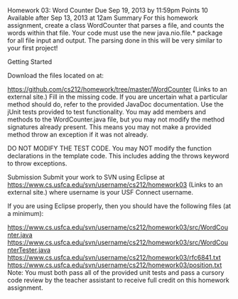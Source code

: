 Homework 03: Word Counter
Due Sep 19, 2013 by 11:59pm  Points 10  Available after Sep 13, 2013 at 12am
Summary
For this homework assignment, create a class WordCounter that parses a file, and counts the words within that file. Your code must use the new java.nio.file.* package for all file input and output. The parsing done in this will be very similar to your first project!

Getting Started

Download the files located on at:

https://github.com/cs212/homework/tree/master/WordCounter (Links to an external site.)
Fill in the missing code. If you are uncertain what a particular method should do, refer to the provided JavaDoc documentation. Use the jUnit tests provided to test functionality. You may add members and methods to the WordCounter.java file, but you may not modify the method signatures already present. This means you may not make a provided method throw an exception if it was not already.

DO NOT MODIFY THE TEST CODE. You may NOT modify the function declarations in the template code. This includes adding the throws keyword to throw exceptions.

Submission
Submit your work to SVN using Eclipse at https://www.cs.usfca.edu/svn/username/cs212/homework03 (Links to an external site.) where username is your USF Connect username.

If you are using Eclipse properly, then you should have the following files (at a minimum):

https://www.cs.usfca.edu/svn/username/cs212/homework03/src/WordCounter.java
https://www.cs.usfca.edu/svn/username/cs212/homework03/src/WordCounterTester.java
https://www.cs.usfca.edu/svn/username/cs212/homework03/rfc6841.txt
https://www.cs.usfca.edu/svn/username/cs212/homework03/position.txt
Note: You must both pass all of the provided unit tests and pass a cursory code review by the teacher assistant to receive full credit on this homework assignment.
